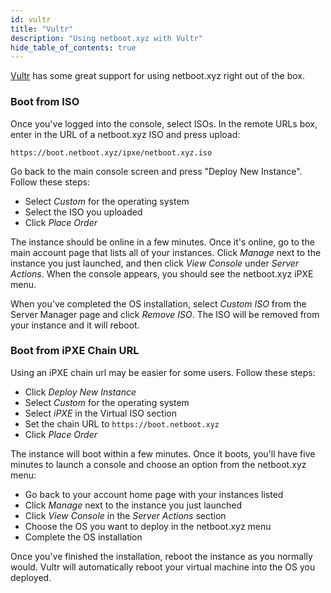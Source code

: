 ```yaml
---
id: vultr
title: "Vultr"
description: "Using netboot.xyz with Vultr"
hide_table_of_contents: true
---
```


[Vultr](http://www.vultr.com/?ref=6870843) has some great support for using
netboot.xyz right out of the box.

### Boot from ISO

Once you've logged into the console, select ISOs.  In the remote URLs box,
enter in the URL of a netboot.xyz ISO and press upload:

    https://boot.netboot.xyz/ipxe/netboot.xyz.iso

Go back to the main console screen and press "Deploy New Instance". Follow
these steps:

* Select _Custom_ for the operating system
* Select the ISO you uploaded
* Click _Place Order_

The instance should be online in a few minutes.  Once it's online, go to the
main account page that lists all of your instances.  Click _Manage_ next to the
instance you just launched, and then click _View Console_ under
_Server Actions_. When the console appears, you should see the netboot.xyz
iPXE menu.

When you've completed the OS installation, select _Custom ISO_ from the Server
Manager page and click _Remove ISO_.  The ISO will be removed from your
instance and it will reboot.

### Boot from iPXE Chain URL

Using an iPXE chain url may be easier for some users.  Follow these steps:

* Click _Deploy New Instance_
* Select _Custom_ for the operating system
* Select _iPXE_ in the Virtual ISO section
* Set the chain URL to `https://boot.netboot.xyz`
* Click _Place Order_

The instance will boot within a few minutes.  Once it boots, you'll have five
minutes to launch a console and choose an option from the netboot.xyz menu:

* Go back to your account home page with your instances listed
* Click _Manage_ next to the instance you just launched
* Click _View Console_ in the _Server Actions_ section
* Choose the OS you want to deploy in the netboot.xyz menu
* Complete the OS installation

Once you've finished the installation, reboot the instance as you normally
would.  Vultr will automatically reboot your virtual machine into the OS you
deployed.
